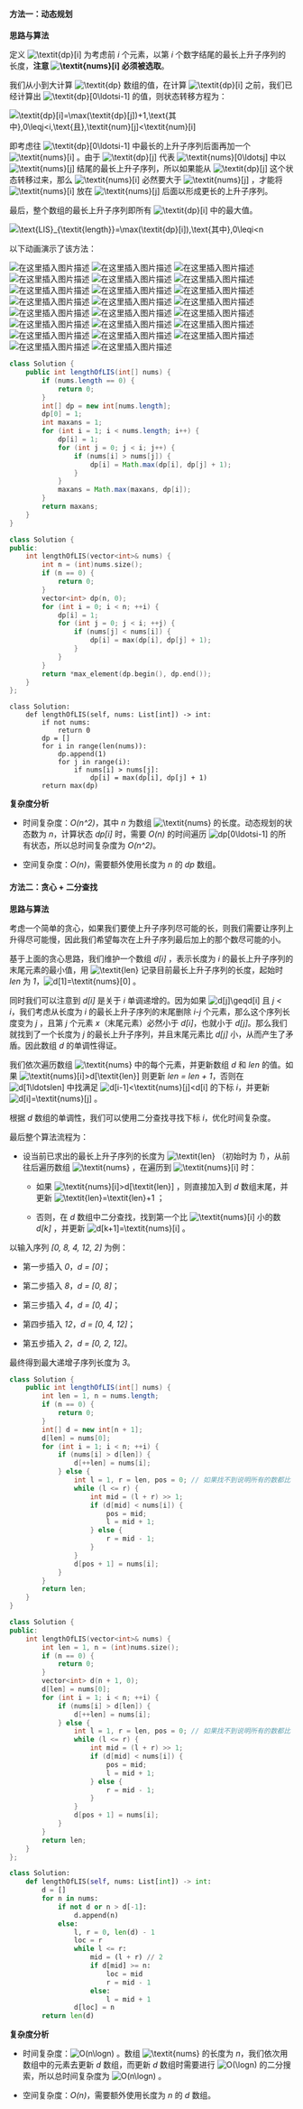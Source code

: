 #### 方法一：动态规划 

**思路与算法**

定义 ![\textit{dp}\[i\] ](./p__textit{dp}_i__.png)  为考虑前 *i* 个元素，以第 *i* 个数字结尾的最长上升子序列的长度，**注意 ![\textit{nums}\[i\] ](./p__textit{nums}_i__.png)  必须被选取**。

我们从小到大计算 ![\textit{dp} ](./p__textit{dp}_.png)  数组的值，在计算 ![\textit{dp}\[i\] ](./p__textit{dp}_i__.png)  之前，我们已经计算出 ![\textit{dp}\[0\ldotsi-1\] ](./p__textit{dp}_0_ldots_i-1__.png)  的值，则状态转移方程为：

![\textit{dp}\[i\]=\max(\textit{dp}\[j\])+1,\text{其中}\,0\leqj<i\,\text{且}\,\textit{num}\[j\]<\textit{num}\[i\] ](./p___textit{dp}_i__=_max_textit{dp}_j___+_1,_text{其中}_,_0_leq_j___i_,_text{且}_,_textit{num}_j__textit{num}_i___.png) 

即考虑往 ![\textit{dp}\[0\ldotsi-1\] ](./p__textit{dp}_0_ldots_i-1__.png)  中最长的上升子序列后面再加一个 ![\textit{nums}\[i\] ](./p__textit{nums}_i__.png) 。由于 ![\textit{dp}\[j\] ](./p__textit{dp}_j__.png)  代表 ![\textit{nums}\[0\ldotsj\] ](./p__textit{nums}_0_ldots_j__.png)  中以 ![\textit{nums}\[j\] ](./p__textit{nums}_j__.png)  结尾的最长上升子序列，所以如果能从 ![\textit{dp}\[j\] ](./p__textit{dp}_j__.png)  这个状态转移过来，那么 ![\textit{nums}\[i\] ](./p__textit{nums}_i__.png)  必然要大于 ![\textit{nums}\[j\] ](./p__textit{nums}_j__.png) ，才能将 ![\textit{nums}\[i\] ](./p__textit{nums}_i__.png)  放在 ![\textit{nums}\[j\] ](./p__textit{nums}_j__.png)  后面以形成更长的上升子序列。

最后，整个数组的最长上升子序列即所有 ![\textit{dp}\[i\] ](./p__textit{dp}_i__.png)  中的最大值。

![\text{LIS}_{\textit{length}}=\max(\textit{dp}\[i\]),\text{其中}\,0\leqi<n ](./p___text{LIS}_{textit{length}}=_max_textit{dp}_i__,_text{其中}_,_0leq_i___n__.png) 

以下动画演示了该方法： 

 ![在这里插入图片描述](https://pic.leetcode-cn.com/Figures/300_LISSlide1.PNG) ![在这里插入图片描述](https://pic.leetcode-cn.com/Figures/300_LISSlide2.PNG) ![在这里插入图片描述](https://pic.leetcode-cn.com/Figures/300_LISSlide3.PNG) ![在这里插入图片描述](https://pic.leetcode-cn.com/Figures/300_LISSlide4.PNG) ![在这里插入图片描述](https://pic.leetcode-cn.com/Figures/300_LISSlide5.PNG) ![在这里插入图片描述](https://pic.leetcode-cn.com/Figures/300_LISSlide6.PNG) ![在这里插入图片描述](https://pic.leetcode-cn.com/Figures/300_LISSlide7.PNG) ![在这里插入图片描述](https://pic.leetcode-cn.com/Figures/300_LISSlide8.PNG) ![在这里插入图片描述](https://pic.leetcode-cn.com/Figures/300_LISSlide9.PNG) ![在这里插入图片描述](https://pic.leetcode-cn.com/Figures/300_LISSlide10.PNG) ![在这里插入图片描述](https://pic.leetcode-cn.com/Figures/300_LISSlide11.PNG) ![在这里插入图片描述](https://pic.leetcode-cn.com/Figures/300_LISSlide12.PNG) ![在这里插入图片描述](https://pic.leetcode-cn.com/Figures/300_LISSlide13.PNG) ![在这里插入图片描述](https://pic.leetcode-cn.com/Figures/300_LISSlide14.PNG) ![在这里插入图片描述](https://pic.leetcode-cn.com/Figures/300_LISSlide15.PNG) ![在这里插入图片描述](https://pic.leetcode-cn.com/Figures/300_LISSlide16.PNG) ![在这里插入图片描述](https://pic.leetcode-cn.com/Figures/300_LISSlide17.PNG) ![在这里插入图片描述](https://pic.leetcode-cn.com/Figures/300_LISSlide18.PNG) ![在这里插入图片描述](https://pic.leetcode-cn.com/Figures/300_LISSlide19.PNG) ![在这里插入图片描述](https://pic.leetcode-cn.com/Figures/300_LISSlide20.PNG) ![在这里插入图片描述](https://pic.leetcode-cn.com/Figures/300_LISSlide21.PNG) ![在这里插入图片描述](https://pic.leetcode-cn.com/Figures/300_LISSlide22.PNG) ![在这里插入图片描述](https://pic.leetcode-cn.com/Figures/300_LISSlide23.PNG) 

```Java [sol1-Java]
class Solution {
    public int lengthOfLIS(int[] nums) {
        if (nums.length == 0) {
            return 0;
        }
        int[] dp = new int[nums.length];
        dp[0] = 1;
        int maxans = 1;
        for (int i = 1; i < nums.length; i++) {
            dp[i] = 1;
            for (int j = 0; j < i; j++) {
                if (nums[i] > nums[j]) {
                    dp[i] = Math.max(dp[i], dp[j] + 1);
                }
            }
            maxans = Math.max(maxans, dp[i]);
        }
        return maxans;
    }
}
```

```C++ [sol1-C++]
class Solution {
public:
    int lengthOfLIS(vector<int>& nums) {
        int n = (int)nums.size();
        if (n == 0) {
            return 0;
        }
        vector<int> dp(n, 0);
        for (int i = 0; i < n; ++i) {
            dp[i] = 1;
            for (int j = 0; j < i; ++j) {
                if (nums[j] < nums[i]) {
                    dp[i] = max(dp[i], dp[j] + 1);
                }
            }
        }
        return *max_element(dp.begin(), dp.end());
    }
};
```

```Python3 [sol1-Python3]
class Solution:
    def lengthOfLIS(self, nums: List[int]) -> int:
        if not nums:
            return 0
        dp = []
        for i in range(len(nums)):
            dp.append(1)
            for j in range(i):
                if nums[i] > nums[j]:
                    dp[i] = max(dp[i], dp[j] + 1)
        return max(dp)
```

**复杂度分析**

- 时间复杂度：*O(n^2)*，其中 *n* 为数组 ![\textit{nums} ](./p__textit{nums}_.png)  的长度。动态规划的状态数为 *n*，计算状态 *dp[i]* 时，需要 *O(n)* 的时间遍历 ![dp\[0\ldotsi-1\] ](./p__dp_0_ldots_i-1__.png)  的所有状态，所以总时间复杂度为 *O(n^2)*。

- 空间复杂度：*O(n)*，需要额外使用长度为 *n* 的 *dp* 数组。

#### 方法二：贪心 + 二分查找

**思路与算法**

考虑一个简单的贪心，如果我们要使上升子序列尽可能的长，则我们需要让序列上升得尽可能慢，因此我们希望每次在上升子序列最后加上的那个数尽可能的小。

基于上面的贪心思路，我们维护一个数组 *d[i]* ，表示长度为 *i* 的最长上升子序列的末尾元素的最小值，用 ![\textit{len} ](./p__textit{len}_.png)  记录目前最长上升子序列的长度，起始时 *len* 为 *1*，![d\[1\]=\textit{nums}\[0\] ](./p__d_1__=_textit{nums}_0__.png) 。

同时我们可以注意到 *d[i]* 是关于 *i* 单调递增的。因为如果 ![d\[j\]\geqd\[i\] ](./p__d_j__geq_d_i__.png)  且 *j < i*，我们考虑从长度为 *i* 的最长上升子序列的末尾删除 *i-j* 个元素，那么这个序列长度变为 *j* ，且第 *j* 个元素 *x*（末尾元素）必然小于 *d[i]*，也就小于 *d[j]*。那么我们就找到了一个长度为 *j* 的最长上升子序列，并且末尾元素比 *d[j]* 小，从而产生了矛盾。因此数组 *d* 的单调性得证。

我们依次遍历数组 ![\textit{nums} ](./p__textit{nums}_.png)  中的每个元素，并更新数组 *d* 和 *len* 的值。如果 ![\textit{nums}\[i\]>d\[\textit{len}\] ](./p__textit{nums}_i____d_textit{len}__.png)  则更新 *len = len + 1*，否则在 ![d\[1\ldotslen\] ](./p__d_1_ldots_len__.png) 中找满足 ![d\[i-1\]<\textit{nums}\[j\]<d\[i\] ](./p__d_i_-_1____textit{nums}_j____d_i__.png)  的下标 *i*，并更新 ![d\[i\]=\textit{nums}\[j\] ](./p__d_i__=_textit{nums}_j__.png) 。

根据 *d* 数组的单调性，我们可以使用二分查找寻找下标 *i*，优化时间复杂度。

最后整个算法流程为：

- 设当前已求出的最长上升子序列的长度为 ![\textit{len} ](./p__textit{len}_.png) （初始时为 *1*），从前往后遍历数组 ![\textit{nums} ](./p__textit{nums}_.png) ，在遍历到 ![\textit{nums}\[i\] ](./p__textit{nums}_i__.png)  时：

    - 如果 ![\textit{nums}\[i\]>d\[\textit{len}\] ](./p__textit{nums}_i____d_textit{len}__.png)  ，则直接加入到 *d* 数组末尾，并更新 ![\textit{len}=\textit{len}+1 ](./p__textit{len}_=_textit{len}_+_1_.png) ；

    - 否则，在 *d* 数组中二分查找，找到第一个比 ![\textit{nums}\[i\] ](./p__textit{nums}_i__.png)  小的数 *d[k]* ，并更新 ![d\[k+1\]=\textit{nums}\[i\] ](./p__d_k_+_1__=_textit{nums}_i__.png) 。

以输入序列 *[0, 8, 4, 12, 2]* 为例：

 - 第一步插入 *0*，*d = [0]*；

 - 第二步插入 *8*，*d = [0, 8]*；

 - 第三步插入 *4*，*d = [0, 4]*；

 - 第四步插入 *12*，*d = [0, 4, 12]*；

 - 第五步插入 *2*，*d = [0, 2, 12]*。

最终得到最大递增子序列长度为 *3*。

```Java [sol2-Java]
class Solution {
    public int lengthOfLIS(int[] nums) {
        int len = 1, n = nums.length;
        if (n == 0) {
            return 0;
        }
        int[] d = new int[n + 1];
        d[len] = nums[0];
        for (int i = 1; i < n; ++i) {
            if (nums[i] > d[len]) {
                d[++len] = nums[i];
            } else {
                int l = 1, r = len, pos = 0; // 如果找不到说明所有的数都比 nums[i] 大，此时要更新 d[1]，所以这里将 pos 设为 0
                while (l <= r) {
                    int mid = (l + r) >> 1;
                    if (d[mid] < nums[i]) {
                        pos = mid;
                        l = mid + 1;
                    } else {
                        r = mid - 1;
                    }
                }
                d[pos + 1] = nums[i];
            }
        }
        return len;
    }
}
```

```C++ [sol2-C++]
class Solution {
public:
    int lengthOfLIS(vector<int>& nums) {
        int len = 1, n = (int)nums.size();
        if (n == 0) {
            return 0;
        }
        vector<int> d(n + 1, 0);
        d[len] = nums[0];
        for (int i = 1; i < n; ++i) {
            if (nums[i] > d[len]) {
                d[++len] = nums[i];
            } else {
                int l = 1, r = len, pos = 0; // 如果找不到说明所有的数都比 nums[i] 大，此时要更新 d[1]，所以这里将 pos 设为 0
                while (l <= r) {
                    int mid = (l + r) >> 1;
                    if (d[mid] < nums[i]) {
                        pos = mid;
                        l = mid + 1;
                    } else {
                        r = mid - 1;
                    }
                }
                d[pos + 1] = nums[i];
            }
        }
        return len;
    }
};
```

```Python [sol2-Python3]
class Solution:
    def lengthOfLIS(self, nums: List[int]) -> int:
        d = []
        for n in nums:
            if not d or n > d[-1]:
                d.append(n)
            else:
                l, r = 0, len(d) - 1
                loc = r
                while l <= r:
                    mid = (l + r) // 2
                    if d[mid] >= n:
                        loc = mid
                        r = mid - 1
                    else:
                        l = mid + 1
                d[loc] = n
        return len(d)
```

**复杂度分析**

- 时间复杂度：![O(n\logn) ](./p__O_nlog_n__.png) 。数组 ![\textit{nums} ](./p__textit{nums}_.png)  的长度为 *n*，我们依次用数组中的元素去更新 *d* 数组，而更新 *d* 数组时需要进行 ![O(\logn) ](./p__O_log_n__.png)  的二分搜索，所以总时间复杂度为 ![O(n\logn) ](./p__O_nlog_n__.png) 。

- 空间复杂度：*O(n)*，需要额外使用长度为 *n* 的 *d* 数组。